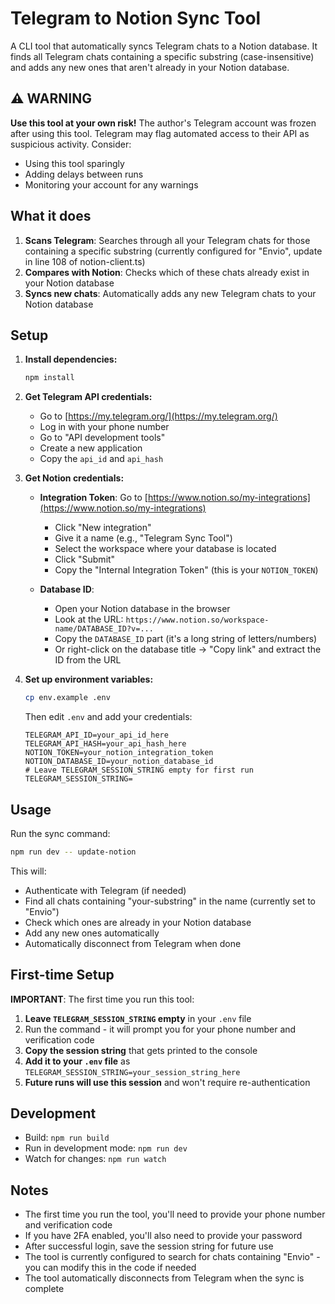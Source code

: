 # Telegram to Notion Sync Tool

A CLI tool that automatically syncs Telegram chats to a Notion database. It finds all Telegram chats containing a specific substring (case-insensitive) and adds any new ones that aren't already in your Notion database.

## ⚠️ WARNING

**Use this tool at your own risk!** The author's Telegram account was frozen after using this tool. Telegram may flag automated access to their API as suspicious activity. Consider:
- Using this tool sparingly
- Adding delays between runs
- Monitoring your account for any warnings

## What it does

1. **Scans Telegram**: Searches through all your Telegram chats for those containing a specific substring (currently configured for "Envio", update in line 108 of notion-client.ts)
2. **Compares with Notion**: Checks which of these chats already exist in your Notion database
3. **Syncs new chats**: Automatically adds any new Telegram chats to your Notion database

## Setup

1. **Install dependencies:**
   ```bash
   npm install
   ```

2. **Get Telegram API credentials:**
   - Go to [https://my.telegram.org/](https://my.telegram.org/)
   - Log in with your phone number
   - Go to "API development tools"
   - Create a new application
   - Copy the `api_id` and `api_hash`

3. **Get Notion credentials:**
   - **Integration Token**: Go to [https://www.notion.so/my-integrations](https://www.notion.so/my-integrations)
     - Click "New integration"
     - Give it a name (e.g., "Telegram Sync Tool")
     - Select the workspace where your database is located
     - Click "Submit"
     - Copy the "Internal Integration Token" (this is your `NOTION_TOKEN`)
   
   - **Database ID**: 
     - Open your Notion database in the browser
     - Look at the URL: `https://www.notion.so/workspace-name/DATABASE_ID?v=...`
     - Copy the `DATABASE_ID` part (it's a long string of letters/numbers)
     - Or right-click on the database title → "Copy link" and extract the ID from the URL

4. **Set up environment variables:**
   ```bash
   cp env.example .env
   ```
   Then edit `.env` and add your credentials:
   ```
   TELEGRAM_API_ID=your_api_id_here
   TELEGRAM_API_HASH=your_api_hash_here
   NOTION_TOKEN=your_notion_integration_token
   NOTION_DATABASE_ID=your_notion_database_id
   # Leave TELEGRAM_SESSION_STRING empty for first run
   TELEGRAM_SESSION_STRING=
   ```

## Usage

Run the sync command:
```bash
npm run dev -- update-notion
```

This will:
- Authenticate with Telegram (if needed)
- Find all chats containing "your-substring" in the name (currently set to "Envio")
- Check which ones are already in your Notion database
- Add any new ones automatically
- Automatically disconnect from Telegram when done

## First-time Setup

**IMPORTANT**: The first time you run this tool:

1. **Leave `TELEGRAM_SESSION_STRING` empty** in your `.env` file
2. Run the command - it will prompt you for your phone number and verification code
3. **Copy the session string** that gets printed to the console
4. **Add it to your `.env` file** as `TELEGRAM_SESSION_STRING=your_session_string_here`
5. **Future runs will use this session** and won't require re-authentication

## Development

- Build: `npm run build`
- Run in development mode: `npm run dev`
- Watch for changes: `npm run watch`

## Notes

- The first time you run the tool, you'll need to provide your phone number and verification code
- If you have 2FA enabled, you'll also need to provide your password
- After successful login, save the session string for future use
- The tool is currently configured to search for chats containing "Envio" - you can modify this in the code if needed
- The tool automatically disconnects from Telegram when the sync is complete
